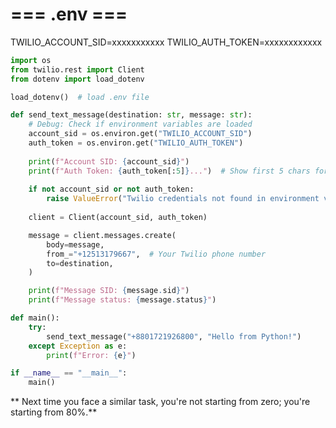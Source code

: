 # === .env ===
TWILIO_ACCOUNT_SID=xxxxxxxxxxx
TWILIO_AUTH_TOKEN=xxxxxxxxxxxx

```python
import os
from twilio.rest import Client
from dotenv import load_dotenv

load_dotenv()  # load .env file

def send_text_message(destination: str, message: str):
    # Debug: Check if environment variables are loaded
    account_sid = os.environ.get("TWILIO_ACCOUNT_SID")
    auth_token = os.environ.get("TWILIO_AUTH_TOKEN")
    
    print(f"Account SID: {account_sid}")
    print(f"Auth Token: {auth_token[:5]}...")  # Show first 5 chars for security
    
    if not account_sid or not auth_token:
        raise ValueError("Twilio credentials not found in environment variables")
    
    client = Client(account_sid, auth_token)

    message = client.messages.create(
        body=message,
        from_="+12513179667",  # Your Twilio phone number
        to=destination,
    )

    print(f"Message SID: {message.sid}")
    print(f"Message status: {message.status}")

def main():
    try:
        send_text_message("+8801721926800", "Hello from Python!")
    except Exception as e:
        print(f"Error: {e}")

if __name__ == "__main__":
    main()

```

** Next time you face a similar task, you're not starting from zero; you're starting from 80%.**